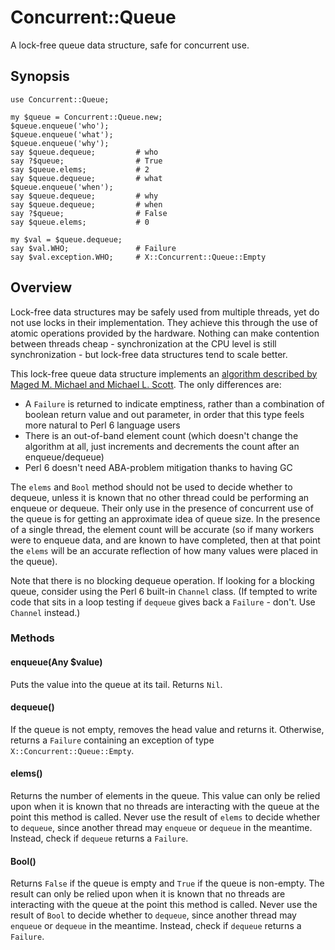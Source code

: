 # Concurrent::Queue

A lock-free queue data structure, safe for concurrent use.

## Synopsis

    use Concurrent::Queue;

    my $queue = Concurrent::Queue.new;
    $queue.enqueue('who');
    $queue.enqueue('what');
    $queue.enqueue('why');
    say $queue.dequeue;         # who
    say ?$queue;                # True
    say $queue.elems;           # 2
    say $queue.dequeue;         # what
    $queue.enqueue('when');
    say $queue.dequeue;         # why
    say $queue.dequeue;         # when
    say ?$queue;                # False
    say $queue.elems;           # 0

    my $val = $queue.dequeue;
    say $val.WHO;               # Failure
    say $val.exception.WHO;     # X::Concurrent::Queue::Empty

## Overview

Lock-free data structures may be safely used from multiple threads, yet do not
use locks in their implementation. They achieve this through the use of atomic
operations provided by the hardware. Nothing can make contention between
threads cheap - synchronization at the CPU level is still synchronization -
but lock-free data structures tend to scale better.

This lock-free queue data structure implements an [algorithm described by
Maged M. Michael and Michael L. Scott](https://www.research.ibm.com/people/m/michael/podc-1996.pdf).
The only differences are:

* A `Failure` is returned to indicate emptiness, rather than a combination of
  boolean return value and out parameter, in order that this type feels more
  natural to Perl 6 language users
* There is an out-of-band element count (which doesn't change the algorithm at
  all, just increments and decrements the count after an enqueue/dequeue)
* Perl 6 doesn't need ABA-problem mitigation thanks to having GC

The `elems` and `Bool` method should not be used to decide whether to dequeue,
unless it is known that no other thread could be performing an enqueue or
dequeue. Their only use in the presence of concurrent use of the queue is for
getting an approximate idea of queue size. In the presence of a single thread,
the element count will be accurate (so if many workers were to enqueue data,
and are known to have completed, then at that point the `elems` will be an
accurate reflection of how many values were placed in the queue).

Note that there is no blocking dequeue operation. If looking for a blocking
queue, consider using the Perl 6 built-in `Channel` class. (If tempted to
write code that sits in a loop testing if `dequeue` gives back a `Failure` -
don't. Use `Channel` instead.)

### Methods

#### enqueue(Any $value)

Puts the value into the queue at its tail. Returns `Nil`.

#### dequeue()

If the queue is not empty, removes the head value and returns it. Otherwise,
returns a `Failure` containing an exception of type `X::Concurrent::Queue::Empty`.

#### elems()

Returns the number of elements in the queue. This value can only be relied upon
when it is known that no threads are interacting with the queue at the point this
method is called. Never use the result of `elems` to decide whether to `dequeue`,
since another thread may `enqueue` or `dequeue` in the meantime. Instead, check
if `dequeue` returns a `Failure`.

#### Bool()

Returns `False` if the queue is empty and `True` if the queue is non-empty.
The result can only be relied upon when it is known that no threads are
interacting with the queue at the point this method is called. Never use
the result of `Bool` to decide whether to `dequeue`, since another thread
may `enqueue` or `dequeue` in the meantime. Instead, check if `dequeue`
returns a `Failure`.
